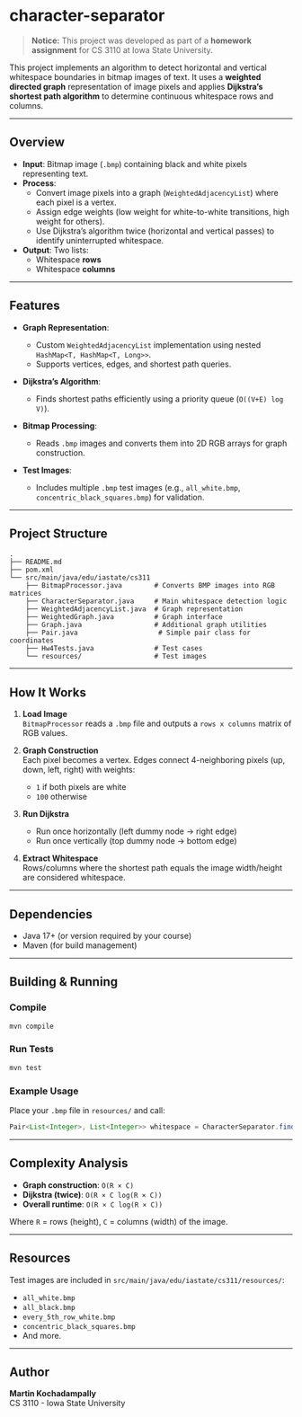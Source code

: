 # character-separator

> **Notice:** This project was developed as part of a **homework assignment** for CS 3110 at Iowa State University.

This project implements an algorithm to detect horizontal and vertical whitespace boundaries in bitmap images of text. It uses a **weighted directed graph** representation of image pixels and applies **Dijkstra’s shortest path algorithm** to determine continuous whitespace rows and columns.

---

## Overview

- **Input**: Bitmap image (`.bmp`) containing black and white pixels representing text.
- **Process**:
  - Convert image pixels into a graph (`WeightedAdjacencyList`) where each pixel is a vertex.
  - Assign edge weights (low weight for white-to-white transitions, high weight for others).
  - Use Dijkstra’s algorithm twice (horizontal and vertical passes) to identify uninterrupted whitespace.
- **Output**: Two lists:
  - Whitespace **rows**
  - Whitespace **columns**

---

## Features

- **Graph Representation**:
  - Custom `WeightedAdjacencyList` implementation using nested `HashMap<T, HashMap<T, Long>>`.
  - Supports vertices, edges, and shortest path queries.

- **Dijkstra’s Algorithm**:
  - Finds shortest paths efficiently using a priority queue (`O((V+E) log V)`).

- **Bitmap Processing**:
  - Reads `.bmp` images and converts them into 2D RGB arrays for graph construction.

- **Test Images**:
  - Includes multiple `.bmp` test images (e.g., `all_white.bmp`, `concentric_black_squares.bmp`) for validation.

---

## Project Structure

```
.
├── README.md
├── pom.xml
└── src/main/java/edu/iastate/cs311
    ├── BitmapProcessor.java        # Converts BMP images into RGB matrices
    ├── CharacterSeparator.java     # Main whitespace detection logic
    ├── WeightedAdjacencyList.java  # Graph representation
    ├── WeightedGraph.java          # Graph interface
    ├── Graph.java                  # Additional graph utilities
    ├── Pair.java                    # Simple pair class for coordinates
    ├── Hw4Tests.java               # Test cases
    └── resources/                  # Test images
```

---

## How It Works

1. **Load Image**  
   `BitmapProcessor` reads a `.bmp` file and outputs a `rows x columns` matrix of RGB values.

2. **Graph Construction**  
   Each pixel becomes a vertex. Edges connect 4-neighboring pixels (up, down, left, right) with weights:
   - `1` if both pixels are white
   - `100` otherwise

3. **Run Dijkstra**  
   - Run once horizontally (left dummy node → right edge)
   - Run once vertically (top dummy node → bottom edge)

4. **Extract Whitespace**  
   Rows/columns where the shortest path equals the image width/height are considered whitespace.

---

## Dependencies

- Java 17+ (or version required by your course)
- Maven (for build management)

---

## Building & Running

### Compile
```bash
mvn compile
```

### Run Tests
```bash
mvn test
```

### Example Usage
Place your `.bmp` file in `resources/` and call:
```java
Pair<List<Integer>, List<Integer>> whitespace = CharacterSeparator.findSeparationWeighted("path/to/image.bmp");
```

---

## Complexity Analysis

- **Graph construction**: `O(R × C)`  
- **Dijkstra (twice)**: `O(R × C log(R × C))`  
- **Overall runtime**: `O(R × C log(R × C))`

Where `R` = rows (height), `C` = columns (width) of the image.

---

## Resources

Test images are included in `src/main/java/edu/iastate/cs311/resources/`:
- `all_white.bmp`
- `all_black.bmp`
- `every_5th_row_white.bmp`
- `concentric_black_squares.bmp`
- And more.

---

## Author

**Martin Kochadampally**  
CS 3110 - Iowa State University